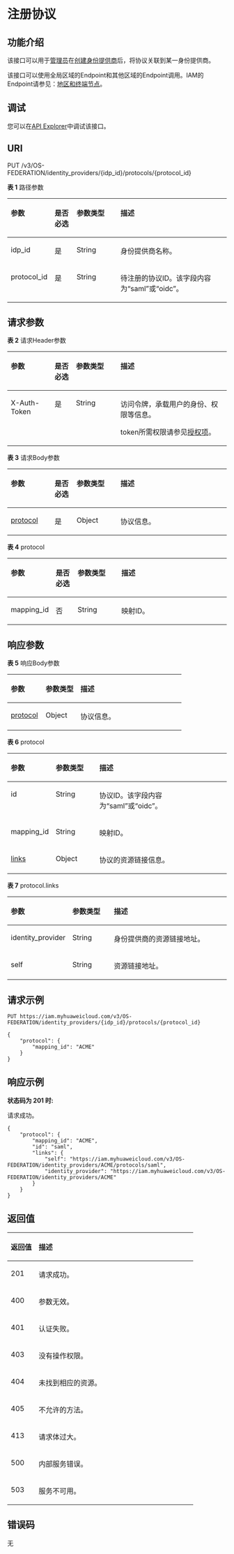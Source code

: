 # 注册协议<a name="iam_13_0404"></a>

## 功能介绍<a name="zh-cn_topic_0224276985_section034010528490"></a>

该接口可以用于<u>[管理员](https://support.huaweicloud.com/usermanual-iam/iam_01_0001.html)</u><u></u>在[创建身份提供商](创建身份提供商.md)后，将协议关联到某一身份提供商。

该接口可以使用全局区域的Endpoint和其他区域的Endpoint调用。IAM的Endpoint请参见：[地区和终端节点](https://developer.huaweicloud.com/endpoint?IAM)。

## 调试<a name="section14797152381520"></a>

您可以在[API Explorer](https://apiexplorer.developer.huaweicloud.com/apiexplorer/doc?product=IAM&api=KeystoneCreateProtocol)中调试该接口。

## URI<a name="zh-cn_topic_0224276985_section4341125219493"></a>

PUT /v3/OS-FEDERATION/identity\_providers/\{idp\_id\}/protocols/\{protocol\_id\}

**表 1**  路径参数

<a name="zh-cn_topic_0224276985_table1434215520495"></a>
<table><thead align="left"><tr id="zh-cn_topic_0224276985_row03422052184915"><th class="cellrowborder" valign="top" width="20%" id="mcps1.2.5.1.1"><p id="zh-cn_topic_0224276985_p834215215498"><a name="zh-cn_topic_0224276985_p834215215498"></a><a name="zh-cn_topic_0224276985_p834215215498"></a>参数</p>
</th>
<th class="cellrowborder" valign="top" width="10%" id="mcps1.2.5.1.2"><p id="zh-cn_topic_0224276985_p234320526492"><a name="zh-cn_topic_0224276985_p234320526492"></a><a name="zh-cn_topic_0224276985_p234320526492"></a>是否必选</p>
</th>
<th class="cellrowborder" valign="top" width="20%" id="mcps1.2.5.1.3"><p id="zh-cn_topic_0224276985_p1634345264914"><a name="zh-cn_topic_0224276985_p1634345264914"></a><a name="zh-cn_topic_0224276985_p1634345264914"></a>参数类型</p>
</th>
<th class="cellrowborder" valign="top" width="50%" id="mcps1.2.5.1.4"><p id="zh-cn_topic_0224276985_p10343135212495"><a name="zh-cn_topic_0224276985_p10343135212495"></a><a name="zh-cn_topic_0224276985_p10343135212495"></a>描述</p>
</th>
</tr>
</thead>
<tbody><tr id="zh-cn_topic_0224276985_row173423528492"><td class="cellrowborder" valign="top" width="20%" headers="mcps1.2.5.1.1 "><p id="zh-cn_topic_0224276985_p17343135214913"><a name="zh-cn_topic_0224276985_p17343135214913"></a><a name="zh-cn_topic_0224276985_p17343135214913"></a>idp_id</p>
</td>
<td class="cellrowborder" valign="top" width="10%" headers="mcps1.2.5.1.2 "><p id="zh-cn_topic_0224276985_p734475218490"><a name="zh-cn_topic_0224276985_p734475218490"></a><a name="zh-cn_topic_0224276985_p734475218490"></a>是</p>
</td>
<td class="cellrowborder" valign="top" width="20%" headers="mcps1.2.5.1.3 "><p id="zh-cn_topic_0224276985_p153444523493"><a name="zh-cn_topic_0224276985_p153444523493"></a><a name="zh-cn_topic_0224276985_p153444523493"></a>String</p>
</td>
<td class="cellrowborder" valign="top" width="50%" headers="mcps1.2.5.1.4 "><p id="zh-cn_topic_0224276985_p134475234912"><a name="zh-cn_topic_0224276985_p134475234912"></a><a name="zh-cn_topic_0224276985_p134475234912"></a>身份提供商名称。</p>
</td>
</tr>
<tr id="zh-cn_topic_0224276985_row133421152174919"><td class="cellrowborder" valign="top" width="20%" headers="mcps1.2.5.1.1 "><p id="zh-cn_topic_0224276985_p9344852194914"><a name="zh-cn_topic_0224276985_p9344852194914"></a><a name="zh-cn_topic_0224276985_p9344852194914"></a>protocol_id</p>
</td>
<td class="cellrowborder" valign="top" width="10%" headers="mcps1.2.5.1.2 "><p id="zh-cn_topic_0224276985_p153441152194914"><a name="zh-cn_topic_0224276985_p153441152194914"></a><a name="zh-cn_topic_0224276985_p153441152194914"></a>是</p>
</td>
<td class="cellrowborder" valign="top" width="20%" headers="mcps1.2.5.1.3 "><p id="zh-cn_topic_0224276985_p634512525498"><a name="zh-cn_topic_0224276985_p634512525498"></a><a name="zh-cn_topic_0224276985_p634512525498"></a>String</p>
</td>
<td class="cellrowborder" valign="top" width="50%" headers="mcps1.2.5.1.4 "><p id="zh-cn_topic_0224276985_p43455520492"><a name="zh-cn_topic_0224276985_p43455520492"></a><a name="zh-cn_topic_0224276985_p43455520492"></a>待注册的协议ID。该字段内容为“saml”或“oidc”。</p>
</td>
</tr>
</tbody>
</table>

## 请求参数<a name="zh-cn_topic_0224276985_section123451552164914"></a>

**表 2**  请求Header参数

<a name="zh-cn_topic_0224276985_HeaderParameter"></a>
<table><thead align="left"><tr id="zh-cn_topic_0224276985_row1434614526497"><th class="cellrowborder" valign="top" width="20%" id="mcps1.2.5.1.1"><p id="zh-cn_topic_0224276985_p2346115219496"><a name="zh-cn_topic_0224276985_p2346115219496"></a><a name="zh-cn_topic_0224276985_p2346115219496"></a>参数</p>
</th>
<th class="cellrowborder" valign="top" width="9.700000000000001%" id="mcps1.2.5.1.2"><p id="zh-cn_topic_0224276985_p113465521496"><a name="zh-cn_topic_0224276985_p113465521496"></a><a name="zh-cn_topic_0224276985_p113465521496"></a>是否必选</p>
</th>
<th class="cellrowborder" valign="top" width="20.3%" id="mcps1.2.5.1.3"><p id="zh-cn_topic_0224276985_p16347852114916"><a name="zh-cn_topic_0224276985_p16347852114916"></a><a name="zh-cn_topic_0224276985_p16347852114916"></a>参数类型</p>
</th>
<th class="cellrowborder" valign="top" width="50%" id="mcps1.2.5.1.4"><p id="zh-cn_topic_0224276985_p15347165254919"><a name="zh-cn_topic_0224276985_p15347165254919"></a><a name="zh-cn_topic_0224276985_p15347165254919"></a>描述</p>
</th>
</tr>
</thead>
<tbody><tr id="zh-cn_topic_0224276985_row10346152184920"><td class="cellrowborder" valign="top" width="20%" headers="mcps1.2.5.1.1 "><p id="zh-cn_topic_0224276985_p1034805244912"><a name="zh-cn_topic_0224276985_p1034805244912"></a><a name="zh-cn_topic_0224276985_p1034805244912"></a>X-Auth-Token</p>
</td>
<td class="cellrowborder" valign="top" width="9.700000000000001%" headers="mcps1.2.5.1.2 "><p id="zh-cn_topic_0224276985_p6348152194910"><a name="zh-cn_topic_0224276985_p6348152194910"></a><a name="zh-cn_topic_0224276985_p6348152194910"></a>是</p>
</td>
<td class="cellrowborder" valign="top" width="20.3%" headers="mcps1.2.5.1.3 "><p id="zh-cn_topic_0224276985_p16349145211495"><a name="zh-cn_topic_0224276985_p16349145211495"></a><a name="zh-cn_topic_0224276985_p16349145211495"></a>String</p>
</td>
<td class="cellrowborder" valign="top" width="50%" headers="mcps1.2.5.1.4 "><p id="p1551811401918"><a name="p1551811401918"></a><a name="p1551811401918"></a>访问令牌，承载用户的身份、权限等信息。</p>
<p id="p05188408915"><a name="p05188408915"></a><a name="p05188408915"></a>token所需权限请参见<a href="授权项.md">授权项</a>。</p>
</td>
</tr>
</tbody>
</table>

**表 3**  请求Body参数

<a name="zh-cn_topic_0224276985_requestParameter"></a>
<table><thead align="left"><tr id="zh-cn_topic_0224276985_row163491752164917"><th class="cellrowborder" valign="top" width="20%" id="mcps1.2.5.1.1"><p id="zh-cn_topic_0224276985_p235010522496"><a name="zh-cn_topic_0224276985_p235010522496"></a><a name="zh-cn_topic_0224276985_p235010522496"></a>参数</p>
</th>
<th class="cellrowborder" valign="top" width="10%" id="mcps1.2.5.1.2"><p id="zh-cn_topic_0224276985_p43501452194918"><a name="zh-cn_topic_0224276985_p43501452194918"></a><a name="zh-cn_topic_0224276985_p43501452194918"></a>是否必选</p>
</th>
<th class="cellrowborder" valign="top" width="20%" id="mcps1.2.5.1.3"><p id="zh-cn_topic_0224276985_p73511152144919"><a name="zh-cn_topic_0224276985_p73511152144919"></a><a name="zh-cn_topic_0224276985_p73511152144919"></a>参数类型</p>
</th>
<th class="cellrowborder" valign="top" width="50%" id="mcps1.2.5.1.4"><p id="zh-cn_topic_0224276985_p335119521495"><a name="zh-cn_topic_0224276985_p335119521495"></a><a name="zh-cn_topic_0224276985_p335119521495"></a>描述</p>
</th>
</tr>
</thead>
<tbody><tr id="zh-cn_topic_0224276985_row193491552204918"><td class="cellrowborder" valign="top" width="20%" headers="mcps1.2.5.1.1 "><p id="zh-cn_topic_0224276985_p19351195214494"><a name="zh-cn_topic_0224276985_p19351195214494"></a><a name="zh-cn_topic_0224276985_p19351195214494"></a><a href="#zh-cn_topic_0224276985_request_Rq1343Protocol">protocol</a></p>
</td>
<td class="cellrowborder" valign="top" width="10%" headers="mcps1.2.5.1.2 "><p id="zh-cn_topic_0224276985_p103511520495"><a name="zh-cn_topic_0224276985_p103511520495"></a><a name="zh-cn_topic_0224276985_p103511520495"></a>是</p>
</td>
<td class="cellrowborder" valign="top" width="20%" headers="mcps1.2.5.1.3 "><p id="zh-cn_topic_0224276985_p1835175218493"><a name="zh-cn_topic_0224276985_p1835175218493"></a><a name="zh-cn_topic_0224276985_p1835175218493"></a>Object</p>
</td>
<td class="cellrowborder" valign="top" width="50%" headers="mcps1.2.5.1.4 "><p id="zh-cn_topic_0224276985_p123524524493"><a name="zh-cn_topic_0224276985_p123524524493"></a><a name="zh-cn_topic_0224276985_p123524524493"></a>协议信息。</p>
</td>
</tr>
</tbody>
</table>

**表 4**  protocol

<a name="zh-cn_topic_0224276985_request_Rq1343Protocol"></a>
<table><thead align="left"><tr id="zh-cn_topic_0224276985_row135285218498"><th class="cellrowborder" valign="top" width="20%" id="mcps1.2.5.1.1"><p id="zh-cn_topic_0224276985_p935335219499"><a name="zh-cn_topic_0224276985_p935335219499"></a><a name="zh-cn_topic_0224276985_p935335219499"></a>参数</p>
</th>
<th class="cellrowborder" valign="top" width="10%" id="mcps1.2.5.1.2"><p id="zh-cn_topic_0224276985_p635312525495"><a name="zh-cn_topic_0224276985_p635312525495"></a><a name="zh-cn_topic_0224276985_p635312525495"></a>是否必选</p>
</th>
<th class="cellrowborder" valign="top" width="20%" id="mcps1.2.5.1.3"><p id="zh-cn_topic_0224276985_p33535520491"><a name="zh-cn_topic_0224276985_p33535520491"></a><a name="zh-cn_topic_0224276985_p33535520491"></a>参数类型</p>
</th>
<th class="cellrowborder" valign="top" width="50%" id="mcps1.2.5.1.4"><p id="zh-cn_topic_0224276985_p1335416523496"><a name="zh-cn_topic_0224276985_p1335416523496"></a><a name="zh-cn_topic_0224276985_p1335416523496"></a>描述</p>
</th>
</tr>
</thead>
<tbody><tr id="zh-cn_topic_0224276985_row335245274911"><td class="cellrowborder" valign="top" width="20%" headers="mcps1.2.5.1.1 "><p id="zh-cn_topic_0224276985_p735410529498"><a name="zh-cn_topic_0224276985_p735410529498"></a><a name="zh-cn_topic_0224276985_p735410529498"></a>mapping_id</p>
</td>
<td class="cellrowborder" valign="top" width="10%" headers="mcps1.2.5.1.2 "><p id="zh-cn_topic_0224276985_p18354652124912"><a name="zh-cn_topic_0224276985_p18354652124912"></a><a name="zh-cn_topic_0224276985_p18354652124912"></a>否</p>
</td>
<td class="cellrowborder" valign="top" width="20%" headers="mcps1.2.5.1.3 "><p id="zh-cn_topic_0224276985_p1335485214496"><a name="zh-cn_topic_0224276985_p1335485214496"></a><a name="zh-cn_topic_0224276985_p1335485214496"></a>String</p>
</td>
<td class="cellrowborder" valign="top" width="50%" headers="mcps1.2.5.1.4 "><p id="zh-cn_topic_0224276985_p6354195213497"><a name="zh-cn_topic_0224276985_p6354195213497"></a><a name="zh-cn_topic_0224276985_p6354195213497"></a>映射ID。</p>
</td>
</tr>
</tbody>
</table>

## 响应参数<a name="zh-cn_topic_0224276985_section63547529493"></a>

**表 5**  响应Body参数

<a name="zh-cn_topic_0224276985_responseParameter"></a>
<table><thead align="left"><tr id="zh-cn_topic_0224276985_row16735194010494"><th class="cellrowborder" valign="top" width="20%" id="mcps1.2.4.1.1"><p id="zh-cn_topic_0224276985_p173534084911"><a name="zh-cn_topic_0224276985_p173534084911"></a><a name="zh-cn_topic_0224276985_p173534084911"></a>参数</p>
</th>
<th class="cellrowborder" valign="top" width="20%" id="mcps1.2.4.1.2"><p id="zh-cn_topic_0224276985_p673544012495"><a name="zh-cn_topic_0224276985_p673544012495"></a><a name="zh-cn_topic_0224276985_p673544012495"></a>参数类型</p>
</th>
<th class="cellrowborder" valign="top" width="60%" id="mcps1.2.4.1.3"><p id="zh-cn_topic_0224276985_p973684074910"><a name="zh-cn_topic_0224276985_p973684074910"></a><a name="zh-cn_topic_0224276985_p973684074910"></a>描述</p>
</th>
</tr>
</thead>
<tbody><tr id="zh-cn_topic_0224276985_row18735164019490"><td class="cellrowborder" valign="top" width="20%" headers="mcps1.2.4.1.1 "><p id="zh-cn_topic_0224276985_p97364409492"><a name="zh-cn_topic_0224276985_p97364409492"></a><a name="zh-cn_topic_0224276985_p97364409492"></a><a href="#zh-cn_topic_0224276985_response_Rs1341ProtocolsArritem">protocol</a></p>
</td>
<td class="cellrowborder" valign="top" width="20%" headers="mcps1.2.4.1.2 "><p id="zh-cn_topic_0224276985_p27367408499"><a name="zh-cn_topic_0224276985_p27367408499"></a><a name="zh-cn_topic_0224276985_p27367408499"></a>Object</p>
</td>
<td class="cellrowborder" valign="top" width="60%" headers="mcps1.2.4.1.3 "><p id="zh-cn_topic_0224276985_p1173610403492"><a name="zh-cn_topic_0224276985_p1173610403492"></a><a name="zh-cn_topic_0224276985_p1173610403492"></a>协议信息。</p>
</td>
</tr>
</tbody>
</table>

**表 6**  protocol

<a name="zh-cn_topic_0224276985_response_Rs1341ProtocolsArritem"></a>
<table><thead align="left"><tr id="zh-cn_topic_0224276985_row18133622174914"><th class="cellrowborder" valign="top" width="20%" id="mcps1.2.4.1.1"><p id="zh-cn_topic_0224276985_p1913411221497"><a name="zh-cn_topic_0224276985_p1913411221497"></a><a name="zh-cn_topic_0224276985_p1913411221497"></a>参数</p>
</th>
<th class="cellrowborder" valign="top" width="20%" id="mcps1.2.4.1.2"><p id="zh-cn_topic_0224276985_p1013422284913"><a name="zh-cn_topic_0224276985_p1013422284913"></a><a name="zh-cn_topic_0224276985_p1013422284913"></a>参数类型</p>
</th>
<th class="cellrowborder" valign="top" width="60%" id="mcps1.2.4.1.3"><p id="zh-cn_topic_0224276985_p9134722154914"><a name="zh-cn_topic_0224276985_p9134722154914"></a><a name="zh-cn_topic_0224276985_p9134722154914"></a>描述</p>
</th>
</tr>
</thead>
<tbody><tr id="zh-cn_topic_0224276985_row1133102214490"><td class="cellrowborder" valign="top" width="20%" headers="mcps1.2.4.1.1 "><p id="zh-cn_topic_0224276985_p1513413224497"><a name="zh-cn_topic_0224276985_p1513413224497"></a><a name="zh-cn_topic_0224276985_p1513413224497"></a>id</p>
</td>
<td class="cellrowborder" valign="top" width="20%" headers="mcps1.2.4.1.2 "><p id="zh-cn_topic_0224276985_p1613513220497"><a name="zh-cn_topic_0224276985_p1613513220497"></a><a name="zh-cn_topic_0224276985_p1613513220497"></a>String</p>
</td>
<td class="cellrowborder" valign="top" width="60%" headers="mcps1.2.4.1.3 "><p id="zh-cn_topic_0224276985_p213502215498"><a name="zh-cn_topic_0224276985_p213502215498"></a><a name="zh-cn_topic_0224276985_p213502215498"></a>协议ID。该字段内容为“saml”或“oidc”。</p>
</td>
</tr>
<tr id="zh-cn_topic_0224276985_row21333224498"><td class="cellrowborder" valign="top" width="20%" headers="mcps1.2.4.1.1 "><p id="zh-cn_topic_0224276985_p813582210494"><a name="zh-cn_topic_0224276985_p813582210494"></a><a name="zh-cn_topic_0224276985_p813582210494"></a>mapping_id</p>
</td>
<td class="cellrowborder" valign="top" width="20%" headers="mcps1.2.4.1.2 "><p id="zh-cn_topic_0224276985_p151354225498"><a name="zh-cn_topic_0224276985_p151354225498"></a><a name="zh-cn_topic_0224276985_p151354225498"></a>String</p>
</td>
<td class="cellrowborder" valign="top" width="60%" headers="mcps1.2.4.1.3 "><p id="zh-cn_topic_0224276985_p2135122294911"><a name="zh-cn_topic_0224276985_p2135122294911"></a><a name="zh-cn_topic_0224276985_p2135122294911"></a>映射ID。</p>
</td>
</tr>
<tr id="zh-cn_topic_0224276985_row1613342210497"><td class="cellrowborder" valign="top" width="20%" headers="mcps1.2.4.1.1 "><p id="zh-cn_topic_0224276985_p12136192234918"><a name="zh-cn_topic_0224276985_p12136192234918"></a><a name="zh-cn_topic_0224276985_p12136192234918"></a><a href="#zh-cn_topic_0224276985_response_Rs1341ProtocolsArritemLinks">links</a></p>
</td>
<td class="cellrowborder" valign="top" width="20%" headers="mcps1.2.4.1.2 "><p id="zh-cn_topic_0224276985_p2013682220493"><a name="zh-cn_topic_0224276985_p2013682220493"></a><a name="zh-cn_topic_0224276985_p2013682220493"></a>Object</p>
</td>
<td class="cellrowborder" valign="top" width="60%" headers="mcps1.2.4.1.3 "><p id="zh-cn_topic_0224276985_p6136222114915"><a name="zh-cn_topic_0224276985_p6136222114915"></a><a name="zh-cn_topic_0224276985_p6136222114915"></a>协议的资源链接信息。</p>
</td>
</tr>
</tbody>
</table>

**表 7**  protocol.links

<a name="zh-cn_topic_0224276985_response_Rs1341ProtocolsArritemLinks"></a>
<table><thead align="left"><tr id="zh-cn_topic_0224276985_row913762217493"><th class="cellrowborder" valign="top" width="20%" id="mcps1.2.4.1.1"><p id="zh-cn_topic_0224276985_p8137172264914"><a name="zh-cn_topic_0224276985_p8137172264914"></a><a name="zh-cn_topic_0224276985_p8137172264914"></a>参数</p>
</th>
<th class="cellrowborder" valign="top" width="20%" id="mcps1.2.4.1.2"><p id="zh-cn_topic_0224276985_p19138162215499"><a name="zh-cn_topic_0224276985_p19138162215499"></a><a name="zh-cn_topic_0224276985_p19138162215499"></a>参数类型</p>
</th>
<th class="cellrowborder" valign="top" width="60%" id="mcps1.2.4.1.3"><p id="zh-cn_topic_0224276985_p10138822144920"><a name="zh-cn_topic_0224276985_p10138822144920"></a><a name="zh-cn_topic_0224276985_p10138822144920"></a>描述</p>
</th>
</tr>
</thead>
<tbody><tr id="zh-cn_topic_0224276985_row913710227497"><td class="cellrowborder" valign="top" width="20%" headers="mcps1.2.4.1.1 "><p id="zh-cn_topic_0224276985_p171387229495"><a name="zh-cn_topic_0224276985_p171387229495"></a><a name="zh-cn_topic_0224276985_p171387229495"></a>identity_provider</p>
</td>
<td class="cellrowborder" valign="top" width="20%" headers="mcps1.2.4.1.2 "><p id="zh-cn_topic_0224276985_p18138192212493"><a name="zh-cn_topic_0224276985_p18138192212493"></a><a name="zh-cn_topic_0224276985_p18138192212493"></a>String</p>
</td>
<td class="cellrowborder" valign="top" width="60%" headers="mcps1.2.4.1.3 "><p id="zh-cn_topic_0224276985_p713962294910"><a name="zh-cn_topic_0224276985_p713962294910"></a><a name="zh-cn_topic_0224276985_p713962294910"></a>身份提供商的资源链接地址。</p>
</td>
</tr>
<tr id="zh-cn_topic_0224276985_row51371422124915"><td class="cellrowborder" valign="top" width="20%" headers="mcps1.2.4.1.1 "><p id="zh-cn_topic_0224276985_p513962234917"><a name="zh-cn_topic_0224276985_p513962234917"></a><a name="zh-cn_topic_0224276985_p513962234917"></a>self</p>
</td>
<td class="cellrowborder" valign="top" width="20%" headers="mcps1.2.4.1.2 "><p id="zh-cn_topic_0224276985_p21391022114911"><a name="zh-cn_topic_0224276985_p21391022114911"></a><a name="zh-cn_topic_0224276985_p21391022114911"></a>String</p>
</td>
<td class="cellrowborder" valign="top" width="60%" headers="mcps1.2.4.1.3 "><p id="zh-cn_topic_0224276985_p914017227496"><a name="zh-cn_topic_0224276985_p914017227496"></a><a name="zh-cn_topic_0224276985_p914017227496"></a>资源链接地址。</p>
</td>
</tr>
</tbody>
</table>

## 请求示例<a name="zh-cn_topic_0224276985_section183641052154913"></a>

```
PUT https://iam.myhuaweicloud.com/v3/OS-FEDERATION/identity_providers/{idp_id}/protocols/{protocol_id}
```

```
{
    "protocol": {
        "mapping_id": "ACME"
    }
}
```

## 响应示例<a name="zh-cn_topic_0224276985_section123651952194911"></a>

**状态码为 201 时:**

请求成功。

```
{
    "protocol": {
        "mapping_id": "ACME",
        "id": "saml",
        "links": {
            "self": "https://iam.myhuaweicloud.com/v3/OS-FEDERATION/identity_providers/ACME/protocols/saml",
            "identity_provider": "https://iam.myhuaweicloud.com/v3/OS-FEDERATION/identity_providers/ACME"
        }
    }
}
```

## 返回值<a name="zh-cn_topic_0224276985_section16367175274915"></a>

<a name="zh-cn_topic_0224276985_table4322"></a>
<table><thead align="left"><tr id="zh-cn_topic_0224276985_row436735213496"><th class="cellrowborder" valign="top" width="15%" id="mcps1.1.3.1.1"><p id="zh-cn_topic_0224276985_p12368125211491"><a name="zh-cn_topic_0224276985_p12368125211491"></a><a name="zh-cn_topic_0224276985_p12368125211491"></a>返回值</p>
</th>
<th class="cellrowborder" valign="top" width="85%" id="mcps1.1.3.1.2"><p id="zh-cn_topic_0224276985_p236815521496"><a name="zh-cn_topic_0224276985_p236815521496"></a><a name="zh-cn_topic_0224276985_p236815521496"></a>描述</p>
</th>
</tr>
</thead>
<tbody><tr id="zh-cn_topic_0224276985_row2367195220496"><td class="cellrowborder" valign="top" width="15%" headers="mcps1.1.3.1.1 "><p id="zh-cn_topic_0224276985_p11368105210490"><a name="zh-cn_topic_0224276985_p11368105210490"></a><a name="zh-cn_topic_0224276985_p11368105210490"></a>201</p>
</td>
<td class="cellrowborder" valign="top" width="85%" headers="mcps1.1.3.1.2 "><p id="zh-cn_topic_0224276985_p1836815214497"><a name="zh-cn_topic_0224276985_p1836815214497"></a><a name="zh-cn_topic_0224276985_p1836815214497"></a>请求成功。</p>
</td>
</tr>
<tr id="zh-cn_topic_0224276985_row836715220496"><td class="cellrowborder" valign="top" width="15%" headers="mcps1.1.3.1.1 "><p id="zh-cn_topic_0224276985_p13369185244912"><a name="zh-cn_topic_0224276985_p13369185244912"></a><a name="zh-cn_topic_0224276985_p13369185244912"></a>400</p>
</td>
<td class="cellrowborder" valign="top" width="85%" headers="mcps1.1.3.1.2 "><p id="zh-cn_topic_0224276985_p1736985234910"><a name="zh-cn_topic_0224276985_p1736985234910"></a><a name="zh-cn_topic_0224276985_p1736985234910"></a>参数无效。</p>
</td>
</tr>
<tr id="zh-cn_topic_0224276985_row1736714526491"><td class="cellrowborder" valign="top" width="15%" headers="mcps1.1.3.1.1 "><p id="zh-cn_topic_0224276985_p1336955220492"><a name="zh-cn_topic_0224276985_p1336955220492"></a><a name="zh-cn_topic_0224276985_p1336955220492"></a>401</p>
</td>
<td class="cellrowborder" valign="top" width="85%" headers="mcps1.1.3.1.2 "><p id="zh-cn_topic_0224276985_p63697523491"><a name="zh-cn_topic_0224276985_p63697523491"></a><a name="zh-cn_topic_0224276985_p63697523491"></a>认证失败。</p>
</td>
</tr>
<tr id="zh-cn_topic_0224276985_row936765211497"><td class="cellrowborder" valign="top" width="15%" headers="mcps1.1.3.1.1 "><p id="zh-cn_topic_0224276985_p1736914527494"><a name="zh-cn_topic_0224276985_p1736914527494"></a><a name="zh-cn_topic_0224276985_p1736914527494"></a>403</p>
</td>
<td class="cellrowborder" valign="top" width="85%" headers="mcps1.1.3.1.2 "><p id="zh-cn_topic_0224276985_p11370195217494"><a name="zh-cn_topic_0224276985_p11370195217494"></a><a name="zh-cn_topic_0224276985_p11370195217494"></a>没有操作权限。</p>
</td>
</tr>
<tr id="zh-cn_topic_0224276985_row936720523493"><td class="cellrowborder" valign="top" width="15%" headers="mcps1.1.3.1.1 "><p id="zh-cn_topic_0224276985_p3370952204916"><a name="zh-cn_topic_0224276985_p3370952204916"></a><a name="zh-cn_topic_0224276985_p3370952204916"></a>404</p>
</td>
<td class="cellrowborder" valign="top" width="85%" headers="mcps1.1.3.1.2 "><p id="zh-cn_topic_0224276985_p33701524493"><a name="zh-cn_topic_0224276985_p33701524493"></a><a name="zh-cn_topic_0224276985_p33701524493"></a>未找到相应的资源。</p>
</td>
</tr>
<tr id="zh-cn_topic_0224276985_row18367452104918"><td class="cellrowborder" valign="top" width="15%" headers="mcps1.1.3.1.1 "><p id="zh-cn_topic_0224276985_p183701452144913"><a name="zh-cn_topic_0224276985_p183701452144913"></a><a name="zh-cn_topic_0224276985_p183701452144913"></a>405</p>
</td>
<td class="cellrowborder" valign="top" width="85%" headers="mcps1.1.3.1.2 "><p id="zh-cn_topic_0224276985_p1637017522496"><a name="zh-cn_topic_0224276985_p1637017522496"></a><a name="zh-cn_topic_0224276985_p1637017522496"></a>不允许的方法。</p>
</td>
</tr>
<tr id="zh-cn_topic_0224276985_row33676525496"><td class="cellrowborder" valign="top" width="15%" headers="mcps1.1.3.1.1 "><p id="zh-cn_topic_0224276985_p837155216498"><a name="zh-cn_topic_0224276985_p837155216498"></a><a name="zh-cn_topic_0224276985_p837155216498"></a>413</p>
</td>
<td class="cellrowborder" valign="top" width="85%" headers="mcps1.1.3.1.2 "><p id="zh-cn_topic_0224276985_p037114523490"><a name="zh-cn_topic_0224276985_p037114523490"></a><a name="zh-cn_topic_0224276985_p037114523490"></a>请求体过大。</p>
</td>
</tr>
<tr id="zh-cn_topic_0224276985_row736765216496"><td class="cellrowborder" valign="top" width="15%" headers="mcps1.1.3.1.1 "><p id="zh-cn_topic_0224276985_p73711521493"><a name="zh-cn_topic_0224276985_p73711521493"></a><a name="zh-cn_topic_0224276985_p73711521493"></a>500</p>
</td>
<td class="cellrowborder" valign="top" width="85%" headers="mcps1.1.3.1.2 "><p id="zh-cn_topic_0224276985_p1537118527499"><a name="zh-cn_topic_0224276985_p1537118527499"></a><a name="zh-cn_topic_0224276985_p1537118527499"></a>内部服务错误。</p>
</td>
</tr>
<tr id="zh-cn_topic_0224276985_row2368175214919"><td class="cellrowborder" valign="top" width="15%" headers="mcps1.1.3.1.1 "><p id="zh-cn_topic_0224276985_p183711352174915"><a name="zh-cn_topic_0224276985_p183711352174915"></a><a name="zh-cn_topic_0224276985_p183711352174915"></a>503</p>
</td>
<td class="cellrowborder" valign="top" width="85%" headers="mcps1.1.3.1.2 "><p id="zh-cn_topic_0224276985_p2372552204914"><a name="zh-cn_topic_0224276985_p2372552204914"></a><a name="zh-cn_topic_0224276985_p2372552204914"></a>服务不可用。</p>
</td>
</tr>
</tbody>
</table>

## 错误码<a name="zh-cn_topic_0224276985_section1837245274910"></a>

无

